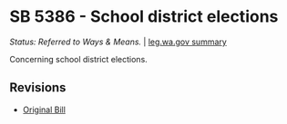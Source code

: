 # SB 5386 - School district elections
*Status: Referred to Ways & Means.* | [leg.wa.gov summary](https://app.leg.wa.gov/billsummary?BillNumber=5386&Year=2021)

Concerning school district elections.

## Revisions
* [Original Bill](1/)